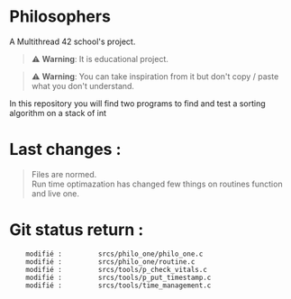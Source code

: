 # Philosophers
A Multithread 42 school's project. 

> :warning: **Warning**: It is educational project.

> :warning: **Warning**: You can take inspiration from it but don't copy / paste what you don't understand.

In this repository you will find two programs to find and test a sorting algorithm on a stack of int

# Last changes :
> Files are normed.  
> Run time optimazation has changed few things on routines function and live one.  

# Git status return :

        modifié :         srcs/philo_one/philo_one.c
        modifié :         srcs/philo_one/routine.c
        modifié :         srcs/tools/p_check_vitals.c
        modifié :         srcs/tools/p_put_timestamp.c
        modifié :         srcs/tools/time_management.c

